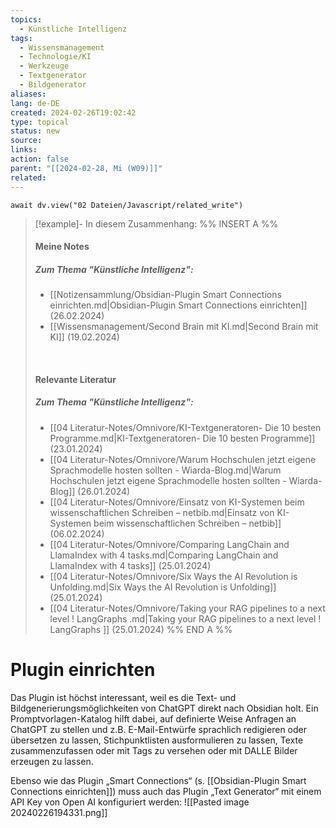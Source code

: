 ```yaml
---
topics:
  - Künstliche Intelligenz
tags:
  - Wissensmanagement
  - Technologie/KI
  - Werkzeuge
  - Textgenerator
  - Bildgenerator
aliases: 
lang: de-DE
created: 2024-02-26T19:02:42
type: topical
status: new
source: 
links: 
action: false
parent: "[[2024-02-28, Mi (W09)]]"
related:
---
```


```dataviewjs
await dv.view("02 Dateien/Javascript/related_write")
```
> [!example]- In diesem Zusammenhang:
> %% INSERT A %%
> #### Meine Notes
> ##### Zum Thema "Künstliche Intelligenz":
> - [[Notizensammlung/Obsidian-Plugin Smart Connections einrichten.md|Obsidian-Plugin Smart Connections einrichten]] (26.02.2024)
> - [[Wissensmanagement/Second Brain mit KI.md|Second Brain mit KI]] (19.02.2024)
> 
> &nbsp;
> #### Relevante Literatur
> ##### Zum Thema "Künstliche Intelligenz":
> - [[04 Literatur-Notes/Omnivore/KI-Textgeneratoren- Die 10 besten Programme.md|KI-Textgeneratoren- Die 10 besten Programme]] (23.01.2024)
> - [[04 Literatur-Notes/Omnivore/Warum Hochschulen jetzt eigene Sprachmodelle hosten sollten - Wiarda-Blog.md|Warum Hochschulen jetzt eigene Sprachmodelle hosten sollten - Wiarda-Blog]] (26.01.2024)
> - [[04 Literatur-Notes/Omnivore/Einsatz von KI-Systemen beim wissenschaftlichen Schreiben – netbib.md|Einsatz von KI-Systemen beim wissenschaftlichen Schreiben – netbib]] (06.02.2024)
> - [[04 Literatur-Notes/Omnivore/Comparing LangChain and LlamaIndex with 4 tasks.md|Comparing LangChain and LlamaIndex with 4 tasks]] (25.01.2024)
> - [[04 Literatur-Notes/Omnivore/Six Ways the AI Revolution is Unfolding.md|Six Ways the AI Revolution is Unfolding]] (25.01.2024)
> - [[04 Literatur-Notes/Omnivore/Taking your RAG pipelines to a next level ! LangGraphs .md|Taking your RAG pipelines to a next level ! LangGraphs ]] (25.01.2024)
> %% END A %%

# Plugin einrichten

Das Plugin ist höchst interessant, weil es die Text- und Bildgenerierungsmöglichkeiten von ChatGPT direkt nach Obsidian holt. Ein Promptvorlagen-Katalog hilft dabei, auf definierte Weise Anfragen an ChatGPT zu stellen und z.B. E-Mail-Entwürfe sprachlich redigieren oder übersetzen zu lassen, Stichpunktlisten ausformulieren zu lassen, Texte zusammenzufassen oder mit Tags zu versehen oder mit DALLE Bilder erzeugen zu lassen.

Ebenso wie das Plugin „Smart Connections“ (s. [[Obsidian-Plugin Smart Connections einrichten]]) muss auch das Plugin „Text Generator“ mit einem API Key von Open AI konfiguriert werden:
![[Pasted image 20240226194331.png]]


